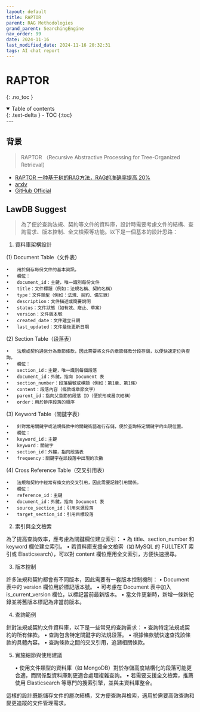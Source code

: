 ```yaml
---
layout: default
title: RAPTOR 
parent: RAG Methodologies
grand_parent: SearchingEngine
nav_order: 99
date: 2024-11-16
last_modified_date: 2024-11-16 20:32:31
tags: AI chat report
---
```


# RAPTOR
{: .no_toc }

<details open markdown="block">
  <summary>
    Table of contents
  </summary>
  {: .text-delta }
- TOC
{:toc}
</details>
---

## 背景

> RAPTOR （Recursive Abstractive Processing for Tree-Organized Retrieval）

- [RAPTOR 一种基于树的RAG方法，RAG的准确率提高 20%](https://www.cnblogs.com/xiaoqi/p/18060281/RAPTOR)
- [arxiv](https://arxiv.org/abs/2401.18059)
- [GitHub Official](https://github.com/parthsarthi03/raptor)

## LawDB Suggest

> 為了便於查詢法規、契約等文件的資料庫，設計時需要考慮文件的結構、查詢需求、版本控制、全文檢索等功能。以下是一個基本的設計思路：

1. 資料庫架構設計

(1) Document Table（文件表）

	•	用於儲存每份文件的基本資訊。
	•	欄位：
	•	document_id：主鍵，唯一識別每份文件
	•	title：文件標題（例如：法規名稱、契約名稱）
	•	type：文件類型（例如：法規、契約、備忘錄）
	•	description：文件描述或簡要說明
	•	status：文件狀態（如有效、廢止、草案）
	•	version：文件版本號
	•	created_date：文件建立日期
	•	last_updated：文件最後更新日期

(2) Section Table（段落表）

	•	法規或契約通常分為章節條款，因此需要將文件的章節條款分段存儲，以便快速定位與查詢。
	•	欄位：
	•	section_id：主鍵，唯一識別每個段落
	•	document_id：外鍵，指向 Document 表
	•	section_number：段落編號或標題（例如：第1章、第1條）
	•	content：段落內容（條款或章節文字）
	•	parent_id：指向父章節的段落 ID（便於形成層次結構）
	•	order：用於排序段落的順序

(3) Keyword Table（關鍵字表）

	•	針對常用關鍵字或法規條款中的關鍵術語進行存儲，便於查詢特定關鍵字的出現位置。
	•	欄位：
	•	keyword_id：主鍵
	•	keyword：關鍵字
	•	section_id：外鍵，指向段落表
	•	frequency：關鍵字在該段落中出現的次數

(4) Cross Reference Table（交叉引用表）

	•	法規和契約中經常有條文的交叉引用，因此需要記錄引用關係。
	•	欄位：
	•	reference_id：主鍵
	•	document_id：外鍵，指向 Document 表
	•	source_section_id：引用來源段落
	•	target_section_id：引用目標段落

2. 索引與全文檢索

為了提高查詢效率，應考慮為關鍵欄位建立索引：
	•	為 title、section_number 和 keyword 欄位建立索引。
	•	若資料庫支援全文檢索（如 MySQL 的 FULLTEXT 索引或 Elasticsearch），可以對 content 欄位應用全文索引，方便快速搜尋。

3. 版本控制

許多法規和契約都會有不同版本，因此需要有一套版本控制機制：
	•	Document 表中的 version 欄位用於標記版本號。
	•	可考慮在 Document 表中加入 is_current_version 欄位，以標記當前最新版本。
	•	當文件更新時，新增一條新紀錄並將舊版本標記為非當前版本。

4. 查詢範例

針對法規或契約文件資料庫，以下是一些常見的查詢需求：
	•	查詢特定法規或契約的所有條款。
	•	查詢包含特定關鍵字的法規段落。
	•	根據條款號快速查找該條款的具體內容。
	•	查詢條款之間的交叉引用，追溯相關條款。

5. 實施細節與使用建議

	•	使用文件類型的資料庫（如 MongoDB）對於存儲高度結構化的段落可能更合適，而關係型資料庫則更適合處理複雜查詢。
	•	若需要支援全文檢索，推薦使用 Elasticsearch 等專門的搜索引擎，並與主資料庫整合。

這樣的設計既能儲存文件的層次結構，又方便查詢與檢索，適用於需要高效查詢和變更追蹤的文件管理需求。
